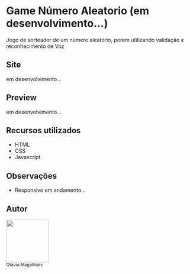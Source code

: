# Game Número Aleatorio (em desenvolvimento...)

Jogo de sorteador de um número aleatorio, porem utilizando validação e reconhecimento de Voz

## Site

em desenvolvimento...

## Preview
em desenvolvimento...

## Recursos utilizados

* HTML
* CSS
* Javascript

## Observações
* Responsivo em andamento...

## Autor

[<img src="https://avatars.githubusercontent.com/u/103613657?s=400&u=cb1f3a757cdadbcee0d44ff247a67cbf2cc609b9&v=4" width=115><br><sub>Otavio Magalhães</sub>](https://github.com/Otavio-Magalhaes)
 
